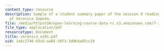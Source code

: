 ```yaml
---
content_type: resource
description: Sample of a student summary paper of the session 9 readings, courtesy
  of Veronica Zepeda.
file: /media/https%3A/open-learning-course-data-rc.s3.amazonaws.com/7-340-ubiquitination-the-proteasome-and-human-disease-fall-2004/1a6c274693c6aa8538f33dd6da45cc19_veronica_ss91.pdf
file_type: application/pdf
resourcetype: Document
title: veronica_ss91.pdf
uid: 1a6c2746-93c6-aa85-38f3-3dd6da45cc19
---
```


